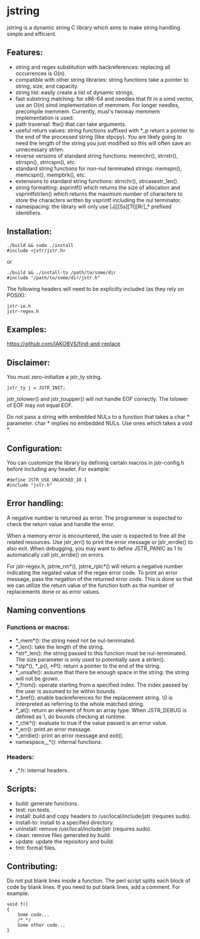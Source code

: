 # jstring

jstring is a dynamic string C library which aims to make string handling simple and efficient.

## Features:

- string and regex substitution with backreferences: replacing all occurrences is O\(n\).
- compatible with other string libraries: string functions take a pointer to string, size,
and capacity.
- string list: easily create a list of dynamic strings.
- fast substring matching: for x86-64 and needles that fit in a simd vector, use an O(n)
simd implementation of memmem. For longer needles, precompile memmem. Currently, musl's
twoway memmem implementation is used.
- path traversal: ftw\(\) that can take arguments.
- useful return values: string functions suffixed with *_p return a pointer to the end of the processed string (like stpcpy). You are likely going to need the length of the string you just modified so this will often save an unnecessary strlen.
- reverse versions of standard string functions: memrchr\(\), strrstr\(\), strrspn\(\), strrcspn\(\),
etc.
- standard string functions for non-nul terminated strings: memspn\(\), memcspn\(\),
mempbrk\(\), etc.
- extensions to standard string functions: strnchr\(\), strcasestr\_len\(\).
- string formatting: asprintf\(\) which returns the size of allocation and vsprintfstrlen\(\) which returns the maximum
number of characters to store the characters written by vsprintf including the
nul terminator.
- namespacing: the library will only use [Jj][Ss][Tt][Rr]_* prefixed identifiers.

## Installation:

```
./build && sudo ./install
#include <jstr/jstr.h>
```

or

```
./build && ./install-to /path/to/some/dir
#include "/path/to/some/dir/jstr.h"
```

The following headers will need to be explicitly included (as they rely on POSIX):

```
jstr-io.h
jstr-regex.h
```

## Examples:

https://github.com/IAKOBVS/find-and-replace

## Disclaimer:

You must zero-initialize a jstr\_ty string.
```
jstr_ty j = JSTR_INIT;
```

jstr\_tolower\(\) and jstr\_toupper\(\) will not handle EOF correctly. The tolower of
EOF may not equal EOF.

Do not pass a string with embedded NULs to a function that takes a char \*
parameter. char \* implies no embedded NULs. Use ones which takes a void \*.

## Configuration:

You can customize the library by defining certain macros in jstr-config.h before
including any header. For example:
```
#define JSTR_USE_UNLOCKED_IO 1
#include "jstr.h"
```

## Error handling:

A negative number is returned as error. The programmer is expected to check the return value
and handle the error.

When a memory error is encountered, the user is expected to free
all the related resources. Use jstr\_err\(\) to print the error message or jstr\_errdie\(\)
to also exit. When debugging, you may want to define JSTR\_PANIC as 1 to automatically
call jstr\_errdie\(\) on errors.

For jstr-regex.h, jstrre\_rm\*\(\), jstrre\_rplc\*\(\) will return a negative number indicating
the negated value of the regex error code. To print an error message, pass the negation of
the returned error code. This is done so that we can utilize the return value of the function
both as the number of replacements done or as error values.

## Naming conventions

### Functions or macros:
- \*\_mem\*\(\): the string need not be nul-terminated.
- \*\_len\(\): take the length of the string.
- \*str\*\_len\(\): the string passed to this function must be nul-termimated.
The size parameter is only used to potentially save a strlen\(\).
- \*stp\*\(\), \*\_p\(\), \*P\(\): return a pointer to the end of the string.
- \*\_unsafe\(\): assume that there be enough space in the string: the string will
not be grown.
- \*\_from\(\): operate starting from a specified index. The index passed by the user
is assumed to be within bounds.
- \*\_bref\(\): enable backreferences for the replacement string. \0 is interpreted
as referring to the whole matched string.
- \*\_at\(\): return an element of from an array type. When JSTR\_DEBUG is defined as
1, do bounds checking at runtime.
- \*\_chk\*\(\): evaluate to true if the value passed is an error value.
- \*\_err\(\): print an error message.
- \*\_errdie\(\): print an error message and exit\(\).
- namespace\_\_\*\(\): internal functions.
### Headers:
- \_\*.h: internal headers.

## Scripts:

- build: generate functions.
- test: run tests.
- install: build and copy headers to /usr/local/include/jstr \(requires sudo\).
- install-to: install to a specified directory.
- uninstall: remove /usr/local/include/jstr \(requires sudo\).
- clean: remove files generated by build.
- update: update the repository and build.
- fmt: format files.

## Contributing:

Do not put blank lines inside a function. The perl script splits each block of
code by blank lines. If you need to put blank lines, add a comment. For example:
```
void f()
{
	Some code...
	/* */
	Some other code...
}
```
